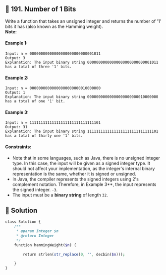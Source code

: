 ## 📝 191. Number of 1 Bits  
Write a function that takes an unsigned integer and returns the number of '1' bits it has (also known as the Hamming weight).  
**Note:**  
     
  
#### Example 1:  

```
Input: n = 00000000000000000000000000001011
Output: 3
Explanation: The input binary string 00000000000000000000000000001011 has a total of three '1' bits.

```
#### Example 2:  

```
Input: n = 00000000000000000000000010000000
Output: 1
Explanation: The input binary string 00000000000000000000000010000000 has a total of one '1' bit.

```
#### Example 3:  

```
Input: n = 11111111111111111111111111111101
Output: 31
Explanation: The input binary string 11111111111111111111111111111101 has a total of thirty one '1' bits.

```
  
#### Constraints:  
+ Note that in some languages, such as Java, there is no unsigned integer type. In this case, the input will be given as a signed integer type. It should not affect your implementation, as the integer's internal binary representation is the same, whether it is signed or unsigned.  
+ In Java, the compiler represents the signed integers using 2's complement notation. Therefore, in Example 3**, the input represents the signed integer. `-3`.  
+ The input must be a **binary string** of length `32`.  
  
## 📝 Solution 
```php  
class Solution {  
    /**  
     * @param Integer $n  
     * @return Integer  
     */  
    function hammingWeight($n) {  
    
        return strlen(str_replace(0, '', decbin($n)));  
          
    }  
}  
```  
